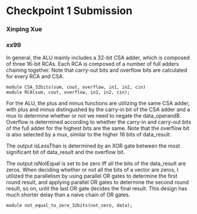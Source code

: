 # Checkpoint 1 Submission
### Xinping Xue
### xx99
In general, the ALU mainly includes a 32-bit CSA adder, which is composed of three 16-bit RCAs. Each RCA is composed of a number of full adders chaining together. Note that carry-out bits and overflow bits are calculated for every RCA and CSA.
```
module CSA_32bits(sum, cout, overflow, in1, in2, cin)
module RCA(sum, cout, overflow, in1, in2, cin);
```

For the ALU, the plus and minus functions are utilizing the same CSA adder, with plus and minus distingushed by the carry-in bit of the CSA adder and a mux to determine whether or not we need to negate the data_operandB. Overflow is determined according to whether the carry-in and carry-out bits of the full adder for the highest bits are the same. Note that the overflow bit is also selected by a mux, similar to the higher 16 bits of data_result.

The output isLessThan is determined by an XOR gate between the most significant bit of data_result and the overflow bit.

The output isNotEqual is set to be zero iff all the bits of the data_result are zeros. When deciding whether or not all the bits of a vector are zeros, I utilized the parallelism by using parallel OR gates to determine the first round result, and applying parallel OR gates to determine the second round result, so on, until the last OR gate decides the final result. This design has much shorter delay than a naive chain of OR gates.
```
module not_equal_to_zero_32bits(not_zero, data);
```